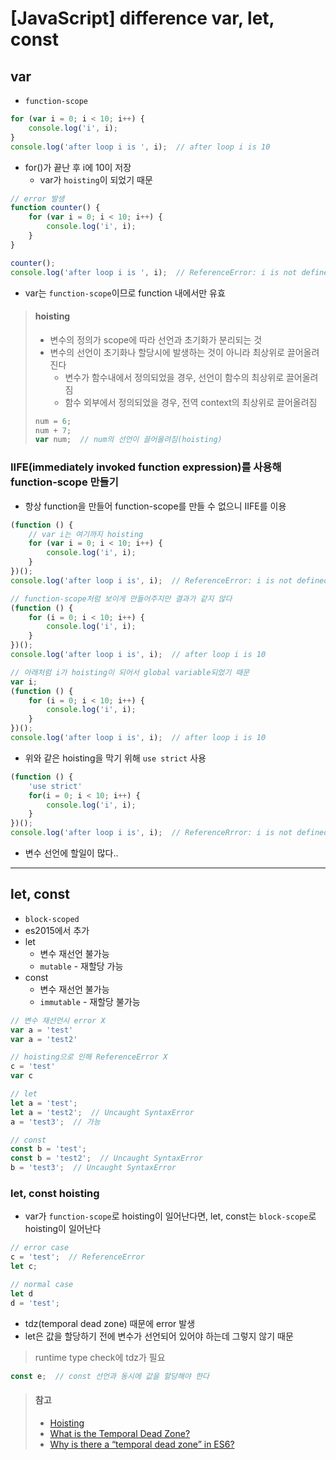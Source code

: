 # [JavaScript] difference var, let, const

## var
* `function-scope`

```js 
for (var i = 0; i < 10; i++) {
    console.log('i', i);
}
console.log('after loop i is ', i);  // after loop i is 10
```
* for()가 끝난 후 i에 10이 저장
   * var가 `hoisting`이 되었기 때문

```js
// error 발생
function counter() {
    for (var i = 0; i < 10; i++) {
        console.log('i', i);
    }
}

counter();
console.log('after loop i is ', i);  // ReferenceError: i is not defined
```
* var는 `function-scope`이므로 function 내에서만 유효

> #### hoisting
> * 변수의 정의가 scope에 따라 선언과 초기화가 분리되는 것
> * 변수의 선언이 초기화나 할당시에 발생하는 것이 아니라 최상위로 끌어올려진다
>    * 변수가 함수내에서 정의되었을 경우, 선언이 함수의 최상위로 끌어올려짐
>    * 함수 외부에서 정의되었을 경우, 전역 context의 최상위로 끌어올려짐
> ```js
> num = 6;
> num + 7;
> var num;  // num의 선언이 끌어올려짐(hoisting)
> ```


### IIFE(immediately invoked function expression)를 사용해 function-scope 만들기
* 항상 function을 만들어 function-scope를 만들 수 없으니 IIFE를 이용

```js
(function () {
    // var i는 여기까지 hoisting
    for (var i = 0; i < 10; i++) {
        console.log('i', i);
    }
})();
console.log('after loop i is', i);  // ReferenceError: i is not defined
```

```js
// function-scope처럼 보이게 만들어주지만 결과가 같지 않다
(function () {
    for (i = 0; i < 10; i++) {
        console.log('i', i);
    }
})();
console.log('after loop i is', i);  // after loop i is 10

// 아래처럼 i가 hoisting이 되어서 global variable되었기 때문
var i;
(function () {
    for (i = 0; i < 10; i++) {
        console.log('i', i);
    }
})();
console.log('after loop i is', i);  // after loop i is 10
```

* 위와 같은 hoisting을 막기 위해 `use strict` 사용
```js
(function () {
    'use strict'
    for(i = 0; i < 10; i++) {
        console.log('i', i);
    }
})();
console.log('after loop i is', i);  // ReferenceRrror: i is not defined
```
* 변수 선언에 할일이 많다..

---

## let, const
* `block-scoped`
* es2015에서 추가
* let
   * 변수 재선언 불가능
   * `mutable` - 재할당 가능
* const
   * 변수 재선언 불가능
   * `immutable` - 재할당 불가능

```js
// 변수 재선언시 error X
var a = 'test'
var a = 'test2'

// hoisting으로 인해 ReferenceError X
c = 'test'
var c

// let
let a = 'test';
let a = 'test2';  // Uncaught SyntaxError
a = 'test3';  // 가능

// const
const b = 'test';
const b = 'test2';  // Uncaught SyntaxError
b = 'test3';  // Uncaught SyntaxError
```


### let, const hoisting
* var가 `function-scope`로 hoisting이 일어난다면, let, const는 `block-scope`로 hoisting이 일어난다

```js
// error case
c = 'test';  // ReferenceError
let c;

// normal case
let d
d = 'test';
```
* tdz(temporal dead zone) 때문에 error 발생
* let은 값을 할당하기 전에 변수가 선언되어 있어야 하는데 그렇지 않기 때문

> runtime type check에 tdz가 필요

```js
const e;  // const 선언과 동시에 값을 할당해야 한다
```


> #### 참고
> * [Hoisting](https://developer.mozilla.org/ko/docs/Glossary/Hoisting)
> * [What is the Temporal Dead Zone?](https://github.com/ajzawawi/js-interview-prep/blob/master/answers/es6/temporal-dead-zone.md)
> * [Why is there a “temporal dead zone” in ES6?](http://2ality.com/2015/10/why-tdz.html)
